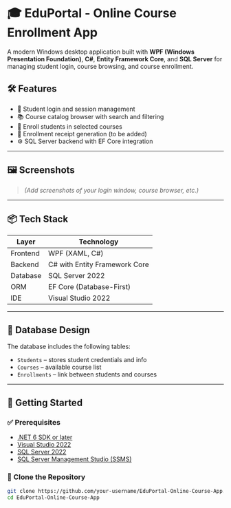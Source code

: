 # 🎓 EduPortal - Online Course Enrollment App

A modern Windows desktop application built with **WPF (Windows Presentation Foundation)**, **C#**, **Entity Framework Core**, and **SQL Server** for managing student login, course browsing, and course enrollment.

## 🛠 Features

- 🔐 Student login and session management
- 📚 Course catalog browser with search and filtering
- 📝 Enroll students in selected courses
- 🧾 Enrollment receipt generation (to be added)
- ⚙️ SQL Server backend with EF Core integration

---

## 🖼 Screenshots

> *(Add screenshots of your login window, course browser, etc.)*

---

## 📦 Tech Stack

| Layer         | Technology                     |
|--------------|---------------------------------|
| Frontend      | WPF (XAML, C#)                 |
| Backend       | C# with Entity Framework Core  |
| Database      | SQL Server 2022                |
| ORM           | EF Core (Database-First)       |
| IDE           | Visual Studio 2022             |

---

## 🧩 Database Design

The database includes the following tables:

- `Students` – stores student credentials and info
- `Courses` – available course list
- `Enrollments` – link between students and courses

---

## 🚀 Getting Started

### ✅ Prerequisites

- [.NET 6 SDK or later](https://dotnet.microsoft.com/)
- [Visual Studio 2022](https://visualstudio.microsoft.com/)
- [SQL Server 2022](https://www.microsoft.com/en-in/sql-server/)
- [SQL Server Management Studio (SSMS)](https://learn.microsoft.com/en-us/sql/ssms/download-ssms)

### 📁 Clone the Repository

```bash
git clone https://github.com/your-username/EduPortal-Online-Course-App.git
cd EduPortal-Online-Course-App

